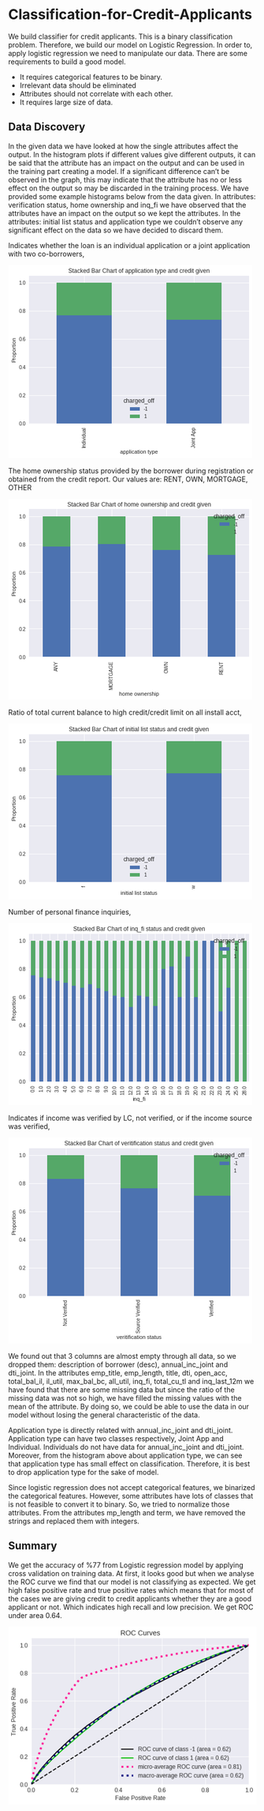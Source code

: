 # Classification-for-Credit-Applicants

We build classifier for credit applicants. This is a binary classification problem. Therefore, we build our model on Logistic Regression. In order to, apply logistic regression we need to manipulate our data.  There are some requirements to build a good model. 

* It requires categorical features to be binary. 
* Irrelevant data should be eliminated
* Attributes should not correlate with each other.
* It requires large size of data.

## Data Discovery 

In the given data we have looked at how the single attributes affect the output. In the histogram plots if different values give different outputs, it can be said that the attribute has an impact on the output and can be used in the training part creating a model. If a significant difference can’t be observed in the graph, this may indicate that the attribute has no or less effect on the output so may be discarded in the training process.
We have provided some example histograms below from the data given. In attributes: verification status, home ownership and inq_fi we have observed that the attributes have an impact on the output so we kept the attributes. In the attributes: initial list status and application type we couldn’t observe any significant effect on the data so we have decided to discard them.

Indicates whether the loan is an individual application or a joint application with two co-borrowers,

![app_type](https://github.com/ProbisMis/Classification-for-Credit-Applicants/blob/master/Histograms/app_type.png)

The home ownership status provided by the borrower during registration or obtained from the credit report. Our values are: RENT, OWN, MORTGAGE, OTHER

![home_ownership](https://github.com/ProbisMis/Classification-for-Credit-Applicants/blob/master/Histograms/home_ownership1.png)

Ratio of total current balance to high credit/credit limit on all install acct, 

![initialls](https://github.com/ProbisMis/Classification-for-Credit-Applicants/blob/master/Histograms/initialls.png)

Number of personal finance inquiries,

![income](https://github.com/ProbisMis/Classification-for-Credit-Applicants/blob/master/Histograms/inq_fi1.png)


Indicates if income was verified by LC, not verified, or if the income source was verified,

![status](https://github.com/ProbisMis/Classification-for-Credit-Applicants/blob/master/Histograms/verification_status1.png)


We found out that 3 columns are almost empty through all data, so we dropped them: description of borrower (desc), annual_inc_joint and dti_joint. In the attributes emp_title, emp_length, title, dti, open_acc, total_bal_il, il_util, max_bal_bc, all_util, inq_fi, total_cu_tl and inq_last_12m we have found that there are some missing data but since the ratio of the missing data was not so high, we have filled the missing values with the mean of the attribute. By doing so, we could be able to use the data in our model without losing the general characteristic of the data.

Application type is directly related with annual_inc_joint and dti_joint. Application type can have two classes respectively, Joint App and Individual. Individuals do not have data for annual_inc_joint and dti_joint. Moreover, from the histogram above about application type, we can see that application type has small effect on classification. Therefore, it is best to drop application type for the sake of model.

Since logistic regression does not accept categorical features, we binarized the categorical features. However, some attributes have lots of classes that is not feasible to convert it to binary. So, we tried to normalize those attributes. From the attributes mp_length and term, we have removed the strings and replaced them with integers.

## Summary

We get the accuracy of %77 from Logistic regression model by applying cross validation on training data. At first, it looks good but when we analyse the ROC curve we find that our model is not classifying as expected. We get high false positive rate and true positive rates which means that for most of the cases we are giving credit to credit applicants whether they are a good applicant or not. Which indicates high recall and low precision. We get ROC under area 0.64.

![auc-roc](https://github.com/ProbisMis/Classification-for-Credit-Applicants/blob/master/Histograms/roc.png)

